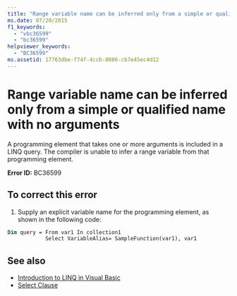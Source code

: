 ```yaml
---
title: "Range variable name can be inferred only from a simple or qualified name with no arguments"
ms.date: 07/20/2015
f1_keywords: 
  - "vbc36599"
  - "bc36599"
helpviewer_keywords: 
  - "BC36599"
ms.assetid: 17763dbe-f74f-4ccb-8086-cb7e45ec4d12
---
```

# Range variable name can be inferred only from a simple or qualified name with no arguments
A programming element that takes one or more arguments is included in a LINQ query. The compiler is unable to infer a range variable from that programming element.  
  
 **Error ID:** BC36599  
  
## To correct this error  
  
1. Supply an explicit variable name for the programming element, as shown in the following code:  
  
```vb  
Dim query = From var1 In collection1   
            Select VariableAlias= SampleFunction(var1), var1  
```  
  
## See also

- [Introduction to LINQ in Visual Basic](../../../visual-basic/programming-guide/language-features/linq/introduction-to-linq.md)
- [Select Clause](../../../visual-basic/language-reference/queries/select-clause.md)
